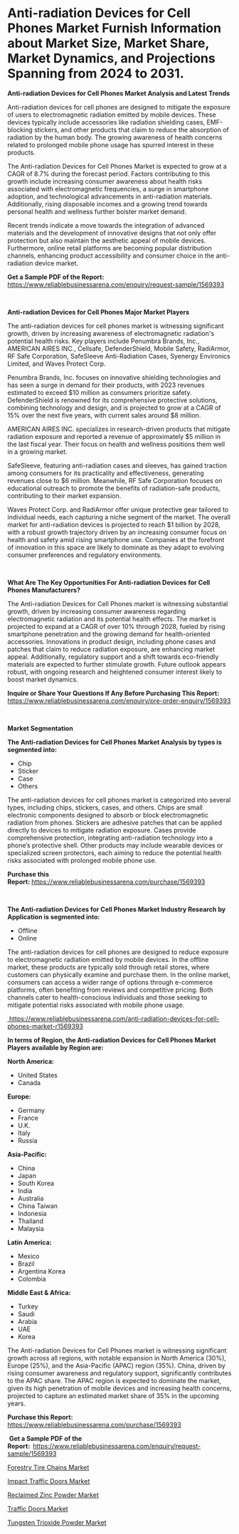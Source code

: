 <p><h1>Anti-radiation Devices for Cell Phones Market Furnish Information about Market Size, Market Share, Market Dynamics, and Projections Spanning from 2024 to 2031.</h1></p><p><strong>Anti-radiation Devices for Cell Phones Market Analysis and Latest Trends</strong></p>
<p><p>Anti-radiation devices for cell phones are designed to mitigate the exposure of users to electromagnetic radiation emitted by mobile devices. These devices typically include accessories like radiation shielding cases, EMF-blocking stickers, and other products that claim to reduce the absorption of radiation by the human body. The growing awareness of health concerns related to prolonged mobile phone usage has spurred interest in these products.</p><p>The Anti-radiation Devices for Cell Phones Market is expected to grow at a CAGR of 8.7% during the forecast period. Factors contributing to this growth include increasing consumer awareness about health risks associated with electromagnetic frequencies, a surge in smartphone adoption, and technological advancements in anti-radiation materials. Additionally, rising disposable incomes and a growing trend towards personal health and wellness further bolster market demand.</p><p>Recent trends indicate a move towards the integration of advanced materials and the development of innovative designs that not only offer protection but also maintain the aesthetic appeal of mobile devices. Furthermore, online retail platforms are becoming popular distribution channels, enhancing product accessibility and consumer choice in the anti-radiation device market.</p></p>
<p><strong>Get a Sample PDF of the Report:&nbsp;</strong> <a href="https://www.reliablebusinessarena.com/enquiry/request-sample/1569393?utm_campaign=1693&utm_medium=2&utm_source=Github&utm_content=ia&utm_term=14102024&utm_id=anti-radiation-devices-for-cell-phones">https://www.reliablebusinessarena.com/enquiry/request-sample/1569393</a></p>
<p>&nbsp;</p>
<p><strong>Anti-radiation Devices for Cell Phones Major Market Players</strong></p>
<p><p>The anti-radiation devices for cell phones market is witnessing significant growth, driven by increasing awareness of electromagnetic radiation's potential health risks. Key players include Penumbra Brands, Inc., AMERICAN AIRES INC., Cellsafe, DefenderShield, Mobile Safety, RadiArmor, RF Safe Corporation, SafeSleeve Anti-Radiation Cases, Syenergy Environics Limited, and Waves Protect Corp.</p><p>Penumbra Brands, Inc. focuses on innovative shielding technologies and has seen a surge in demand for their products, with 2023 revenues estimated to exceed $10 million as consumers prioritize safety. DefenderShield is renowned for its comprehensive protective solutions, combining technology and design, and is projected to grow at a CAGR of 15% over the next five years, with current sales around $8 million.</p><p>AMERICAN AIRES INC. specializes in research-driven products that mitigate radiation exposure and reported a revenue of approximately $5 million in the last fiscal year. Their focus on health and wellness positions them well in a growing market.</p><p>SafeSleeve, featuring anti-radiation cases and sleeves, has gained traction among consumers for its practicality and effectiveness, generating revenues close to $6 million. Meanwhile, RF Safe Corporation focuses on educational outreach to promote the benefits of radiation-safe products, contributing to their market expansion.</p><p>Waves Protect Corp. and RadiArmor offer unique protective gear tailored to individual needs, each capturing a niche segment of the market. The overall market for anti-radiation devices is projected to reach $1 billion by 2028, with a robust growth trajectory driven by an increasing consumer focus on health and safety amid rising smartphone use. Companies at the forefront of innovation in this space are likely to dominate as they adapt to evolving consumer preferences and regulatory environments.</p></p>
<p>&nbsp;</p>
<p><strong>What Are The Key Opportunities For Anti-radiation Devices for Cell Phones Manufacturers?</strong></p>
<p><p>The Anti-radiation Devices for Cell Phones market is witnessing substantial growth, driven by increasing consumer awareness regarding electromagnetic radiation and its potential health effects. The market is projected to expand at a CAGR of over 10% through 2028, fueled by rising smartphone penetration and the growing demand for health-oriented accessories. Innovations in product design, including phone cases and patches that claim to reduce radiation exposure, are enhancing market appeal. Additionally, regulatory support and a shift towards eco-friendly materials are expected to further stimulate growth. Future outlook appears robust, with ongoing research and heightened consumer interest likely to boost market dynamics.</p></p>
<p><strong>Inquire or Share Your Questions If Any Before Purchasing This Report:</strong> <a href="https://www.reliablebusinessarena.com/enquiry/pre-order-enquiry/1569393?utm_campaign=1693&utm_medium=2&utm_source=Github&utm_content=ia&utm_term=14102024&utm_id=anti-radiation-devices-for-cell-phones">https://www.reliablebusinessarena.com/enquiry/pre-order-enquiry/1569393</a></p>
<p>&nbsp;</p>
<p><strong>Market Segmentation</strong></p>
<p><strong>The Anti-radiation Devices for Cell Phones Market Analysis by types is segmented into:</strong></p>
<p><ul><li>Chip</li><li>Sticker</li><li>Case</li><li>Others</li></ul></p>
<p><p>The anti-radiation devices for cell phones market is categorized into several types, including chips, stickers, cases, and others. Chips are small electronic components designed to absorb or block electromagnetic radiation from phones. Stickers are adhesive patches that can be applied directly to devices to mitigate radiation exposure. Cases provide comprehensive protection, integrating anti-radiation technology into a phone’s protective shell. Other products may include wearable devices or specialized screen protectors, each aiming to reduce the potential health risks associated with prolonged mobile phone use.</p></p>
<p><strong>Purchase this Report:&nbsp;</strong><a href="https://www.reliablebusinessarena.com/purchase/1569393?utm_campaign=1693&utm_medium=2&utm_source=Github&utm_content=ia&utm_term=14102024&utm_id=anti-radiation-devices-for-cell-phones">https://www.reliablebusinessarena.com/purchase/1569393</a></p>
<p>&nbsp;</p>
<p><strong>The Anti-radiation Devices for Cell Phones Market Industry Research by Application is segmented into:</strong></p>
<p><ul><li>Offline</li><li>Online</li></ul></p>
<p><p>The anti-radiation devices for cell phones are designed to reduce exposure to electromagnetic radiation emitted by mobile devices. In the offline market, these products are typically sold through retail stores, where customers can physically examine and purchase them. In the online market, consumers can access a wider range of options through e-commerce platforms, often benefiting from reviews and competitive pricing. Both channels cater to health-conscious individuals and those seeking to mitigate potential risks associated with mobile phone usage.</p></p>
<p><a href="https://www.reliablebusinessarena.com/anti-radiation-devices-for-cell-phones-market-r1569393?utm_campaign=1693&utm_medium=2&utm_source=Github&utm_content=ia&utm_term=14102024&utm_id=anti-radiation-devices-for-cell-phones">&nbsp;https://www.reliablebusinessarena.com/anti-radiation-devices-for-cell-phones-market-r1569393</a></p>
<p><strong>In terms of Region, the Anti-radiation Devices for Cell Phones Market Players available by Region are:</strong></p>
<p>
    <p> <strong> North America: </strong>
        <ul>
            <li>United States</li>
            <li>Canada</li>
        </ul>
        </p> 
    <p> <strong> Europe: </strong>
        <ul>
            <li>Germany</li>
            <li>France</li>
            <li>U.K.</li>
            <li>Italy</li>
            <li>Russia</li>
        </ul>
        </p> 
    <p> <strong> Asia-Pacific: </strong>
        <ul>
            <li>China</li>
            <li>Japan</li>
            <li>South Korea</li>
            <li>India</li>
            <li>Australia</li>
            <li>China Taiwan</li>
            <li>Indonesia</li>
            <li>Thailand</li>
            <li>Malaysia</li>
        </ul>
        </p> 
    <p> <strong> Latin America: </strong>
        <ul>
            <li>Mexico</li>
            <li>Brazil</li>
            <li>Argentina Korea</li>
            <li>Colombia</li>
        </ul>
        </p> 
    <p> <strong> Middle East & Africa: </strong>
        <ul>
            <li>Turkey</li>
            <li>Saudi</li>
            <li>Arabia</li>
            <li>UAE</li>
            <li>Korea</li>
        </ul>
    </p>
    </p>
<p><p>The Anti-radiation Devices for Cell Phones market is witnessing significant growth across all regions, with notable expansion in North America (30%), Europe (25%), and the Asia-Pacific (APAC) region (35%). China, driven by rising consumer awareness and regulatory support, significantly contributes to the APAC share. The APAC region is expected to dominate the market, given its high penetration of mobile devices and increasing health concerns, projected to capture an estimated market share of 35% in the upcoming years.</p></p>
<p><strong>Purchase this Report: </strong><a href="https://www.reliablebusinessarena.com/purchase/1569393?utm_campaign=1693&utm_medium=2&utm_source=Github&utm_content=ia&utm_term=14102024&utm_id=anti-radiation-devices-for-cell-phones">https://www.reliablebusinessarena.com/purchase/1569393</a></p>
<p>&nbsp;<strong>Get a Sample PDF of the Report:&nbsp;&nbsp;</strong><a href="https://www.reliablebusinessarena.com/enquiry/request-sample/1569393?utm_campaign=1693&utm_medium=2&utm_source=Github&utm_content=ia&utm_term=14102024&utm_id=anti-radiation-devices-for-cell-phones">https://www.reliablebusinessarena.com/enquiry/request-sample/1569393</a></p>
<p><strong></strong></p>
<p><p><a href="https://www.linkedin.com/pulse/forestry-tire-chains-market-outlook-complete-industry-analysis-jyn4e?trk=public_post_embed_feed-article-content&utm_campaign=1693&utm_medium=2&utm_source=Github&utm_content=ia&utm_term=14102024&utm_id=anti-radiation-devices-for-cell-phones">Forestry Tire Chains Market</a></p><p><a href="https://www.linkedin.com/pulse/impact-traffic-doors-momentum-charting-104-cagr-path-2024-2031-hpvle?trk=public_post_embed_feed-article-content&utm_campaign=1693&utm_medium=2&utm_source=Github&utm_content=ia&utm_term=14102024&utm_id=anti-radiation-devices-for-cell-phones">Impact Traffic Doors Market</a></p><p><a href="https://www.linkedin.com/pulse/trends-global-reclaimed-zinc-powder-market-forecast-analysis-bwowe?trk=public_post_embed_feed-article-content&utm_campaign=1693&utm_medium=2&utm_source=Github&utm_content=ia&utm_term=14102024&utm_id=anti-radiation-devices-for-cell-phones">Reclaimed Zinc Powder Market</a></p><p><a href="https://www.linkedin.com/pulse/traffic-doors-market-industry-landscape-growth-trajectories-lfdhf?trk=public_post_embed_feed-article-content&utm_campaign=1693&utm_medium=2&utm_source=Github&utm_content=ia&utm_term=14102024&utm_id=anti-radiation-devices-for-cell-phones">Traffic Doors Market</a></p><p><a href="https://www.linkedin.com/pulse/tungsten-trioxide-powder-market-evolution-key-trends-regional-ytkme?trk=public_post_embed_feed-article-content&utm_campaign=1693&utm_medium=2&utm_source=Github&utm_content=ia&utm_term=14102024&utm_id=anti-radiation-devices-for-cell-phones">Tungsten Trioxide Powder Market</a></p></p>